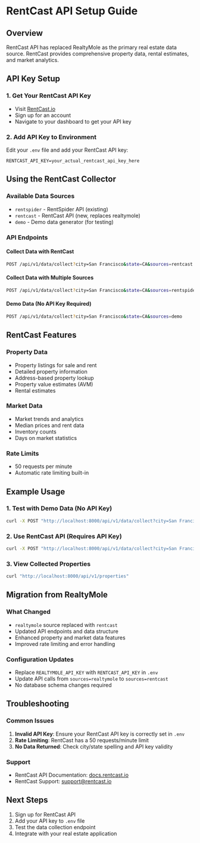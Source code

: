 # RentCast API Setup Guide

## Overview
RentCast API has replaced RealtyMole as the primary real estate data source. RentCast provides comprehensive property data, rental estimates, and market analytics.

## API Key Setup

### 1. Get Your RentCast API Key
- Visit [RentCast.io](https://rentcast.io)
- Sign up for an account
- Navigate to your dashboard to get your API key

### 2. Add API Key to Environment
Edit your `.env` file and add your RentCast API key:
```
RENTCAST_API_KEY=your_actual_rentcast_api_key_here
```

## Using the RentCast Collector

### Available Data Sources
- `rentspider` - RentSpider API (existing)
- `rentcast` - RentCast API (new, replaces realtymole)
- `demo` - Demo data generator (for testing)

### API Endpoints

#### Collect Data with RentCast
```bash
POST /api/v1/data/collect?city=San Francisco&state=CA&sources=rentcast
```

#### Collect Data with Multiple Sources
```bash
POST /api/v1/data/collect?city=San Francisco&state=CA&sources=rentspider,rentcast
```

#### Demo Data (No API Key Required)
```bash
POST /api/v1/data/collect?city=San Francisco&state=CA&sources=demo
```

## RentCast Features

### Property Data
- Property listings for sale and rent
- Detailed property information
- Address-based property lookup
- Property value estimates (AVM)
- Rental estimates

### Market Data
- Market trends and analytics
- Median prices and rent data
- Inventory counts
- Days on market statistics

### Rate Limits
- 50 requests per minute
- Automatic rate limiting built-in

## Example Usage

### 1. Test with Demo Data (No API Key)
```bash
curl -X POST "http://localhost:8000/api/v1/data/collect?city=San Francisco&state=CA&sources=demo"
```

### 2. Use RentCast API (Requires API Key)
```bash
curl -X POST "http://localhost:8000/api/v1/data/collect?city=San Francisco&state=CA&sources=rentcast"
```

### 3. View Collected Properties
```bash
curl "http://localhost:8000/api/v1/properties"
```

## Migration from RealtyMole

### What Changed
- `realtymole` source replaced with `rentcast`
- Updated API endpoints and data structure
- Enhanced property and market data features
- Improved rate limiting and error handling

### Configuration Updates
- Replace `REALTYMOLE_API_KEY` with `RENTCAST_API_KEY` in `.env`
- Update API calls from `sources=realtymole` to `sources=rentcast`
- No database schema changes required

## Troubleshooting

### Common Issues
1. **Invalid API Key**: Ensure your RentCast API key is correctly set in `.env`
2. **Rate Limiting**: RentCast has a 50 requests/minute limit
3. **No Data Returned**: Check city/state spelling and API key validity

### Support
- RentCast API Documentation: [docs.rentcast.io](https://docs.rentcast.io)
- RentCast Support: support@rentcast.io

## Next Steps
1. Sign up for RentCast API
2. Add your API key to `.env` file
3. Test the data collection endpoint
4. Integrate with your real estate application